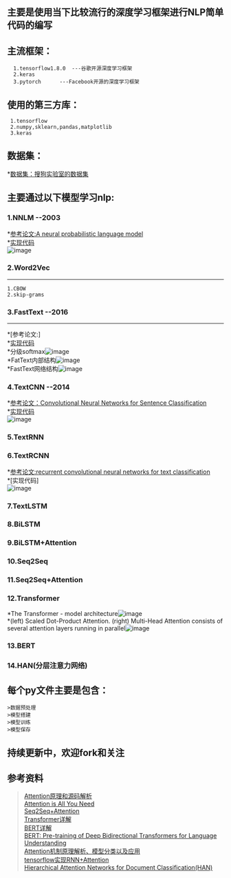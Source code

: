 ## 主要是使用当下比较流行的深度学习框架进行NLP简单代码的编写

## 主流框架：

      1.tensorflow1.8.0  ---谷歌开源深度学习框架
      2.keras
      3.pytorch      ---Facebook开源的深度学习框架

## 使用的第三方库：

     1.tensorflow
     2.numpy,sklearn,pandas,matplotlib
     3.keras
## 数据集：
   *[数据集：搜狗实验室的数据集](https://www.sogou.com/labs/resource/cs.php)
   
## 主要通过以下模型学习nlp:

### 1.NNLM  --2003

  *[参考论文:A neural probabilistic language model](http://www.pengjingtian.com/2016/09/17/nnlm/)\
  *[实现代码](https://github.com/jiangzhongkai/NLP_From_Zero_to_One/tree/master/NNLM)\
  ![image](images/nnlm.png)

### 2.Word2Vec 
------
    1.CBOW
    2.skip-grams

### 3.FastText  --2016
-----
  *[参考论文:]\
  *[实现代码](https://github.com/jiangzhongkai/NLP_From_Zero_to_One/tree/master/FastText)\
  *分级softmax![image](images/H-softmax.jpg)\
  *FatText内部结构![image](images/fasttext.jpg)\
  *FastText网络结构![image](images/fasttext_model.jpg)
    

### 4.TextCNN   --2014 

  *[参考论文：Convolutional Neural Networks for Sentence Classification](https://arxiv.org/abs/1408.5882)\
  *[实现代码](https://github.com/jiangzhongkai/NLP_From_Zero_to_One/tree/master/TextCNN)\
  ![image](images/textCNN.jpg)
  
### 5.TextRNN


### 6.TextRCNN

  *[参考论文:recurrent convolutional neural networks for text classification](https://www.aaai.org/ocs/index.php/AAAI/AAAI15/paper/view/9745/9552)\
  *[实现代码]\
  ![image](images/TextRCNN.jpg)
  

### 7.TextLSTM


### 8.BiLSTM


### 9.BiLSTM+Attention


### 10.Seq2Seq


### 11.Seq2Seq+Attention


### 12.Transformer

 *The Transformer - model architecture![image](images/transformer.jpg)\
 *(left) Scaled Dot-Product Attention. (right) Multi-Head Attention consists of several attention layers running in parallel![image](images/tr_dot.jpg)
### 13.BERT 

### 14.HAN(分层注意力网络)
     

## 每个py文件主要是包含：
    >数据预处理
    >模型搭建
    >模型训练
    >模型保存

## 持续更新中，欢迎fork和关注

## 参考资料
   >[Attention原理和源码解析](https://zhuanlan.zhihu.com/p/43493999)\
   >[Attention is All You Need](https://arxiv.org/pdf/1706.03762.pdf)\
   >[Seq2Seq+Attention](https://zhuanlan.zhihu.com/p/40920384)\
   >[Transformer详解](https://zhuanlan.zhihu.com/p/44121378)\
   >[BERT详解](https://zhuanlan.zhihu.com/p/46652512)\
   >[BERT: Pre-training of Deep Bidirectional Transformers for Language Understanding](https://arxiv.org/abs/1810.04805)\
   >[Attention机制原理解析、模型分类以及应用](https://zhuanlan.zhihu.com/p/31547842)\
   >[tensorflow实现RNN+Attention](https://github.com/jiangzhongkai/tf-rnn-attention)\
   >[Hierarchical Attention Networks for Document Classification(HAN)](http://www.aclweb.org/anthology/N16-1174)



